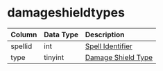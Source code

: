 # damageshieldtypes

| Column | Data Type | Description |
| :--- | :--- | :--- |
| spellid | int | [Spell Identifier](spells_new.md) |
| type | tinyint | [Damage Shield Type](https://eqemu.gitbook.io/server/categories/spells/damage-shield-types) |

